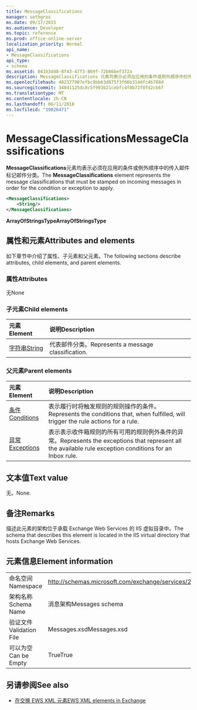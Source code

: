 ```yaml
---
title: MessageClassifications
manager: sethgros
ms.date: 09/17/2015
ms.audience: Developer
ms.topic: reference
ms.prod: office-online-server
localization_priority: Normal
api_name:
- MessageClassifications
api_type:
- schema
ms.assetid: 041b3d48-8f43-47f3-869f-72b66bef372a
description: MessageClassifications 元素均表示必须在应用的条件或例外顺序中的传入邮件标记邮件分类。
ms.openlocfilehash: 402377907efbc9bb63d875f3f66b314dfc4b788d
ms.sourcegitcommit: 34041125dc8c5f993b21cebfc4f8b72f0fd2cb6f
ms.translationtype: MT
ms.contentlocale: zh-CN
ms.lasthandoff: 06/11/2018
ms.locfileid: "19826471"
---
```

# <a name="messageclassifications"></a><span data-ttu-id="7a68c-103">MessageClassifications</span><span class="sxs-lookup"><span data-stu-id="7a68c-103">MessageClassifications</span></span>

<span data-ttu-id="7a68c-104">**MessageClassifications**元素均表示必须在应用的条件或例外顺序中的传入邮件标记邮件分类。</span><span class="sxs-lookup"><span data-stu-id="7a68c-104">The **MessageClassifications** element represents the message classifications that must be stamped on incoming messages in order for the condition or exception to apply.</span></span> 
  
```XML
<MessageClassifications>
    <String/>
</MessageClassifications>
```

 <span data-ttu-id="7a68c-105">**ArrayOfStringsType**</span><span class="sxs-lookup"><span data-stu-id="7a68c-105">**ArrayOfStringsType**</span></span>
## <a name="attributes-and-elements"></a><span data-ttu-id="7a68c-106">属性和元素</span><span class="sxs-lookup"><span data-stu-id="7a68c-106">Attributes and elements</span></span>

<span data-ttu-id="7a68c-107">如下章节中介绍了属性、子元素和父元素。</span><span class="sxs-lookup"><span data-stu-id="7a68c-107">The following sections describe attributes, child elements, and parent elements.</span></span>
  
### <a name="attributes"></a><span data-ttu-id="7a68c-108">属性</span><span class="sxs-lookup"><span data-stu-id="7a68c-108">Attributes</span></span>

<span data-ttu-id="7a68c-109">无</span><span class="sxs-lookup"><span data-stu-id="7a68c-109">None</span></span>
  
### <a name="child-elements"></a><span data-ttu-id="7a68c-110">子元素</span><span class="sxs-lookup"><span data-stu-id="7a68c-110">Child elements</span></span>

|<span data-ttu-id="7a68c-111">**元素**</span><span class="sxs-lookup"><span data-stu-id="7a68c-111">**Element**</span></span>|<span data-ttu-id="7a68c-112">**说明**</span><span class="sxs-lookup"><span data-stu-id="7a68c-112">**Description**</span></span>|
|:-----|:-----|
|[<span data-ttu-id="7a68c-113">字符串</span><span class="sxs-lookup"><span data-stu-id="7a68c-113">String</span></span>](string.md) <br/> |<span data-ttu-id="7a68c-114">代表邮件分类。</span><span class="sxs-lookup"><span data-stu-id="7a68c-114">Represents a message classification.</span></span>  <br/> |
   
### <a name="parent-elements"></a><span data-ttu-id="7a68c-115">父元素</span><span class="sxs-lookup"><span data-stu-id="7a68c-115">Parent elements</span></span>

|<span data-ttu-id="7a68c-116">**元素**</span><span class="sxs-lookup"><span data-stu-id="7a68c-116">**Element**</span></span>|<span data-ttu-id="7a68c-117">**说明**</span><span class="sxs-lookup"><span data-stu-id="7a68c-117">**Description**</span></span>|
|:-----|:-----|
|[<span data-ttu-id="7a68c-118">条件</span><span class="sxs-lookup"><span data-stu-id="7a68c-118">Conditions</span></span>](conditions.md) <br/> |<span data-ttu-id="7a68c-119">表示履行时将触发规则的规则操作的条件。</span><span class="sxs-lookup"><span data-stu-id="7a68c-119">Represents the conditions that, when fulfilled, will trigger the rule actions for a rule.</span></span>  <br/> |
|[<span data-ttu-id="7a68c-120">异常</span><span class="sxs-lookup"><span data-stu-id="7a68c-120">Exceptions</span></span>](exceptions.md) <br/> |<span data-ttu-id="7a68c-121">表示表示收件箱规则的所有可用的规则例外条件的异常。</span><span class="sxs-lookup"><span data-stu-id="7a68c-121">Represents the exceptions that represent all the available rule exception conditions for an Inbox rule.</span></span>  <br/> |
   
## <a name="text-value"></a><span data-ttu-id="7a68c-122">文本值</span><span class="sxs-lookup"><span data-stu-id="7a68c-122">Text value</span></span>

<span data-ttu-id="7a68c-123">无。</span><span class="sxs-lookup"><span data-stu-id="7a68c-123">None.</span></span>
  
## <a name="remarks"></a><span data-ttu-id="7a68c-124">备注</span><span class="sxs-lookup"><span data-stu-id="7a68c-124">Remarks</span></span>

<span data-ttu-id="7a68c-125">描述此元素的架构位于承载 Exchange Web Services 的 IIS 虚拟目录中。</span><span class="sxs-lookup"><span data-stu-id="7a68c-125">The schema that describes this element is located in the IIS virtual directory that hosts Exchange Web Services.</span></span>
  
## <a name="element-information"></a><span data-ttu-id="7a68c-126">元素信息</span><span class="sxs-lookup"><span data-stu-id="7a68c-126">Element information</span></span>

|||
|:-----|:-----|
|<span data-ttu-id="7a68c-127">命名空间</span><span class="sxs-lookup"><span data-stu-id="7a68c-127">Namespace</span></span>  <br/> |http://schemas.microsoft.com/exchange/services/2006/messages  <br/> |
|<span data-ttu-id="7a68c-128">架构名称</span><span class="sxs-lookup"><span data-stu-id="7a68c-128">Schema Name</span></span>  <br/> |<span data-ttu-id="7a68c-129">消息架构</span><span class="sxs-lookup"><span data-stu-id="7a68c-129">Messages schema</span></span>  <br/> |
|<span data-ttu-id="7a68c-130">验证文件</span><span class="sxs-lookup"><span data-stu-id="7a68c-130">Validation File</span></span>  <br/> |<span data-ttu-id="7a68c-131">Messages.xsd</span><span class="sxs-lookup"><span data-stu-id="7a68c-131">Messages.xsd</span></span>  <br/> |
|<span data-ttu-id="7a68c-132">可以为空</span><span class="sxs-lookup"><span data-stu-id="7a68c-132">Can be Empty</span></span>  <br/> |<span data-ttu-id="7a68c-133">True</span><span class="sxs-lookup"><span data-stu-id="7a68c-133">True</span></span>  <br/> |
   
## <a name="see-also"></a><span data-ttu-id="7a68c-134">另请参阅</span><span class="sxs-lookup"><span data-stu-id="7a68c-134">See also</span></span>



- [<span data-ttu-id="7a68c-135">在交换 EWS XML 元素</span><span class="sxs-lookup"><span data-stu-id="7a68c-135">EWS XML elements in Exchange</span></span>](ews-xml-elements-in-exchange.md)

